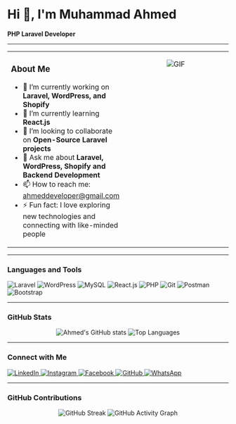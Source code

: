 # Hi 👋, I'm Muhammad Ahmed  
**PHP Laravel Developer**

---

<table>
<tr>
<td width="50%" valign="top">

### **About Me**
- 🔭 I’m currently working on **Laravel, WordPress, and Shopify**  
- 🌱 I’m currently learning **React.js**  
- 👯 I’m looking to collaborate on **Open-Source Laravel projects**  
- 💬 Ask me about **Laravel, WordPress, Shopify and Backend Development**  
- 📫 How to reach me: [ahmeddeveloper@gmail.com](mailto:ahmednadeemryyk19@gmail.com)  
- ⚡ Fun fact: I love exploring new technologies and connecting with like-minded people  

</td>
<td width="50%" valign="top" align="center">

![GIF](https://camo.githubusercontent.com/cd878ec5a6b9314e5d2862b8f5f6e934ef657572f93e650c569aa3499937eebd/68747470733a2f2f6d656469612e67697068792e636f6d2f6d656469612f4650626e53687131683149533546517950442f67697068792e676966)

</td>
</tr>
</table>

---

### **Languages and Tools**
<p align="left">
  <img src="https://img.shields.io/badge/Laravel-FF2D20?style=flat&logo=laravel&logoColor=white" alt="Laravel"/>
  <img src="https://img.shields.io/badge/WordPress-21759B?style=flat&logo=wordpress&logoColor=white" alt="WordPress"/>
  <img src="https://img.shields.io/badge/MySQL-4479A1?style=flat&logo=mysql&logoColor=white" alt="MySQL"/>
  <img src="https://img.shields.io/badge/React.js-4FC08D?style=flat&logo=vue.js&logoColor=white" alt="React.js"/>
  <img src="https://img.shields.io/badge/PHP-777BB4?style=flat&logo=php&logoColor=white" alt="PHP"/>
  <img src="https://img.shields.io/badge/Git-F05032?style=flat&logo=git&logoColor=white" alt="Git"/>
  <img src="https://img.shields.io/badge/Postman-FF6C37?style=flat&logo=postman&logoColor=white" alt="Postman"/>
  <img src="https://img.shields.io/badge/Bootstrap-563D7C?style=flat&logo=bootstrap&logoColor=white" alt="Bootstrap"/>
</p>

---

### **GitHub Stats**
<p align="center">
  <img src="https://github-readme-stats.vercel.app/api?username=mahmed1011&show_icons=true&theme=radical" alt="Ahmed's GitHub stats"/>
  <img src="https://github-readme-stats.vercel.app/api/top-langs/?username=mahmed1011&layout=compact&theme=radical" alt="Top Languages"/>
</p>

---

### **Connect with Me**
<p align="left">
  <a href="https://www.linkedin.com/in/mahmed1011/?originalSubdomain=pk" target="_blank">
    <img src="https://img.shields.io/badge/LinkedIn-0077B5?style=flat&logo=linkedin&logoColor=white" alt="LinkedIn"/>
  </a>
  <a href="https://www.instagram.com/ahmi_rajpoot1011/" target="_blank">
    <img src="https://img.shields.io/badge/Instagram-E4405F?style=flat&logo=instagram&logoColor=white" alt="Instagram"/>
  </a>
  <a href="https://www.facebook.com/profile.php?id=100022122034419" target="_blank">
    <img src="https://img.shields.io/badge/Facebook-1877F2?style=flat&logo=facebook&logoColor=white" alt="Facebook"/>
  </a>
  <a href="https://github.com/mahmed1011" target="_blank">
    <img src="https://img.shields.io/badge/GitHub-181717?style=flat&logo=github&logoColor=white" alt="GitHub"/>
  </a>
  <a href="https://api.whatsapp.com/send?phone=923136756624" target="_blank">
    <img src="https://img.shields.io/badge/WhatsApp-25D366?style=flat&logo=whatsapp&logoColor=white" alt="WhatsApp"/>
  </a>
</p>

---

### **GitHub Contributions**
<p align="center">
  <img src="https://github-readme-streak-stats.herokuapp.com/?user=mahmed1011&theme=radical" alt="GitHub Streak"/>
  <img src="https://activity-graph.herokuapp.com/graph?username=mahmed1011&theme=radical" alt="GitHub Activity Graph"/>
</p>
